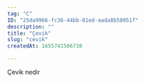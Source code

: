 ```yaml
---
tag: "C"
ID: "25da9966-fc36-44bb-81ed-aada8b58051f"
description: ""
title: "Çevik"
slug: "cevik"
createdAt: 1655741506738

---
```

Çevik nedir
